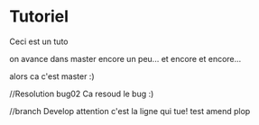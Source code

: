 # Tutoriel
Ceci est un tuto

on avance dans master
encore un peu...
et encore et encore...

alors ca c'est master :)

//Resolution bug02
Ca resoud le bug :)

//branch Develop
attention c'est la ligne qui tue!
test amend
plop